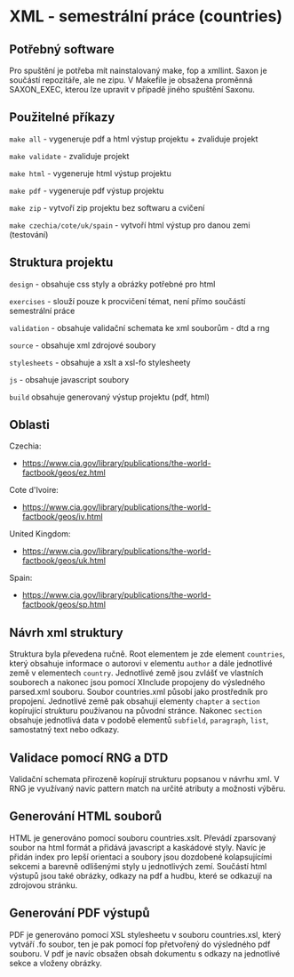 # XML - semestrální práce (countries)

## Potřebný software

Pro spuštění je potřeba mít nainstalovaný make, fop a xmllint. Saxon je součástí repozitáře, ale ne zipu. V Makefile je obsažena proměnná SAXON_EXEC, kterou lze upravit v případě jiného spuštění Saxonu.

## Použitelné příkazy

`make all` - vygeneruje pdf a html výstup projektu + zvaliduje projekt

`make validate` - zvaliduje projekt

`make html` - vygeneruje html výstup projektu

`make pdf` - vygeneruje pdf výstup projektu

`make zip` - vytvoří zip projektu bez softwaru a cvičení

`make czechia/cote/uk/spain` - vytvoří html výstup pro danou zemi (testování)

## Struktura projektu

`design` - obsahuje css styly a obrázky potřebné pro html

`exercises` - slouží pouze k procvičení témat, není přímo součástí semestrální práce

`validation` - obsahuje validační schemata ke xml souborům - dtd a rng

`source` - obsahuje xml zdrojové soubory

`stylesheets` - obsahuje a xslt a xsl-fo stylesheety

`js` - obsahuje javascript soubory

`build` obsahuje generovaný výstup projektu (pdf, html)


## Oblasti

Czechia: 
-   https://www.cia.gov/library/publications/the-world-factbook/geos/ez.html  

Cote d'Ivoire:
-   https://www.cia.gov/library/publications/the-world-factbook/geos/iv.html  

United Kingdom:
-   https://www.cia.gov/library/publications/the-world-factbook/geos/uk.html  

Spain:
-   https://www.cia.gov/library/publications/the-world-factbook/geos/sp.html

## Návrh xml struktury

Struktura byla převedena ručně. Root elementem je zde element `countries`, který obsahuje informace o autorovi v elementu `author` a dále jednotlivé země v elementech `country`. Jednotlivé země jsou zvlášť ve vlastních souborech a nakonec jsou pomocí XInclude propojeny do výsledného parsed.xml souboru. Soubor countries.xml působí jako prostředník pro propojení. Jednotlivé země pak obsahují elementy `chapter` a `section` kopírující strukturu používanou na původní stránce. Nakonec `section` obsahuje jednotlivá data v podobě elementů `subfield`, `paragraph`, `list`, samostatný text nebo odkazy.

## Validace pomocí RNG a DTD

Validační schemata přirozeně kopírují strukturu popsanou v návrhu xml. V RNG je využívaný navíc pattern match na určité atributy a možnosti výběru.

## Generování HTML souborů

HTML je generováno pomocí souboru countries.xslt. Převádí zparsovaný soubor na html formát a přidává javascript a kaskádové styly. Navíc je přidán index pro lepší orientaci a soubory jsou dozdobené kolapsujícími sekcemi a barevně odlišenými styly u jednotlivých zemí. Součástí html výstupů jsou také obrázky, odkazy na pdf a hudbu, které se odkazují na zdrojovou stránku.

## Generování PDF výstupů

PDF je generováno pomocí XSL stylesheetu v souboru countries.xsl, který vytváří .fo soubor, ten je pak pomocí fop přetvořený do výsledného pdf souboru. V pdf je navíc obsažen obsah dokumentu s odkazy na jednotlivé sekce a vloženy obrázky.